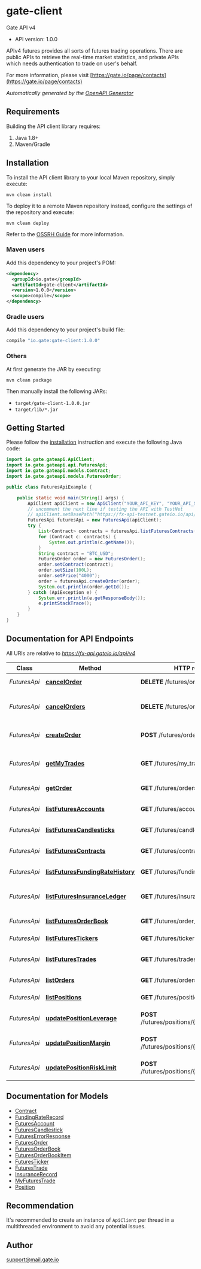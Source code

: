 # gate-client

Gate API v4
- API version: 1.0.0

APIv4 futures provides all sorts of futures trading operations. There are public APIs to retrieve the real-time market statistics, and private APIs which needs authentication to trade on user's behalf.

  For more information, please visit [https://gate.io/page/contacts](https://gate.io/page/contacts)

*Automatically generated by the [OpenAPI Generator](https://openapi-generator.tech)*


## Requirements

Building the API client library requires:
1. Java 1.8+
2. Maven/Gradle

## Installation

To install the API client library to your local Maven repository, simply execute:

```shell
mvn clean install
```

To deploy it to a remote Maven repository instead, configure the settings of the repository and execute:

```shell
mvn clean deploy
```

Refer to the [OSSRH Guide](http://central.sonatype.org/pages/ossrh-guide.html) for more information.

### Maven users

Add this dependency to your project's POM:

```xml
<dependency>
  <groupId>io.gate</groupId>
  <artifactId>gate-client</artifactId>
  <version>1.0.0</version>
  <scope>compile</scope>
</dependency>
```

### Gradle users

Add this dependency to your project's build file:

```groovy
compile "io.gate:gate-client:1.0.0"
```

### Others

At first generate the JAR by executing:

```shell
mvn clean package
```

Then manually install the following JARs:

* `target/gate-client-1.0.0.jar`
* `target/lib/*.jar`

## Getting Started

Please follow the [installation](#installation) instruction and execute the following Java code:

```java
import io.gate.gateapi.ApiClient;
import io.gate.gateapi.api.FuturesApi;
import io.gate.gateapi.models.Contract;
import io.gate.gateapi.models.FuturesOrder;

public class FuturesApiExample {

    public static void main(String[] args) {
        ApiClient apiClient = new ApiClient("YOUR_API_KEY", "YOUR_API_SECRET");
        // uncomment the next line if testing the API with TestNet
        // apiClient.setBasePath("https://fx-api-testnet.gateio.io/api/v4");
        FuturesApi futuresApi = new FuturesApi(apiClient);
        try {
            List<Contract> contracts = futuresApi.listFuturesContracts();
            for (Contract c: contracts) {
                System.out.println(c.getName());
            }
            String contract = "BTC_USD";
            FuturesOrder order = new FuturesOrder();
            order.setContract(contract);
            order.setSize(100L);
            order.setPrice("4000");
            order = futuresApi.createOrder(order);
            System.out.println(order.getId());
        } catch (ApiException e) {
            System.err.println(e.getResponseBody());
            e.printStackTrace();
        }
    }
}

```

## Documentation for API Endpoints

All URIs are relative to *https://fx-api.gateio.io/api/v4*

Class | Method | HTTP request | Description
------------ | ------------- | ------------- | -------------
*FuturesApi* | [**cancelOrder**](docs/FuturesApi.md#cancelOrder) | **DELETE** /futures/orders/{order_id} | Cancel a single order
*FuturesApi* | [**cancelOrders**](docs/FuturesApi.md#cancelOrders) | **DELETE** /futures/orders | Cancel all &#x60;open&#x60; orders matched
*FuturesApi* | [**createOrder**](docs/FuturesApi.md#createOrder) | **POST** /futures/orders | Create a futures order
*FuturesApi* | [**getMyTrades**](docs/FuturesApi.md#getMyTrades) | **GET** /futures/my_trades | List personal trading history
*FuturesApi* | [**getOrder**](docs/FuturesApi.md#getOrder) | **GET** /futures/orders/{order_id} | Get a single order
*FuturesApi* | [**listFuturesAccounts**](docs/FuturesApi.md#listFuturesAccounts) | **GET** /futures/accounts | Query futures account
*FuturesApi* | [**listFuturesCandlesticks**](docs/FuturesApi.md#listFuturesCandlesticks) | **GET** /futures/candlesticks | Get futures candlesticks
*FuturesApi* | [**listFuturesContracts**](docs/FuturesApi.md#listFuturesContracts) | **GET** /futures/contracts | List all futures contracts
*FuturesApi* | [**listFuturesFundingRateHistory**](docs/FuturesApi.md#listFuturesFundingRateHistory) | **GET** /futures/funding_rate | Funding rate history
*FuturesApi* | [**listFuturesInsuranceLedger**](docs/FuturesApi.md#listFuturesInsuranceLedger) | **GET** /futures/insurance | Futures insurance balance history
*FuturesApi* | [**listFuturesOrderBook**](docs/FuturesApi.md#listFuturesOrderBook) | **GET** /futures/order_book | Futures order book
*FuturesApi* | [**listFuturesTickers**](docs/FuturesApi.md#listFuturesTickers) | **GET** /futures/tickers | List futures tickers
*FuturesApi* | [**listFuturesTrades**](docs/FuturesApi.md#listFuturesTrades) | **GET** /futures/trades | Futures trading history
*FuturesApi* | [**listOrders**](docs/FuturesApi.md#listOrders) | **GET** /futures/orders | List futures orders
*FuturesApi* | [**listPositions**](docs/FuturesApi.md#listPositions) | **GET** /futures/positions | List all positions
*FuturesApi* | [**updatePositionLeverage**](docs/FuturesApi.md#updatePositionLeverage) | **POST** /futures/positions/{contract}/leverage | Update position leverage
*FuturesApi* | [**updatePositionMargin**](docs/FuturesApi.md#updatePositionMargin) | **POST** /futures/positions/{contract}/margin | Update position margin
*FuturesApi* | [**updatePositionRiskLimit**](docs/FuturesApi.md#updatePositionRiskLimit) | **POST** /futures/positions/{contract}/risk_limit | Update poisition risk limit


## Documentation for Models

 - [Contract](docs/Contract.md)
 - [FundingRateRecord](docs/FundingRateRecord.md)
 - [FuturesAccount](docs/FuturesAccount.md)
 - [FuturesCandlestick](docs/FuturesCandlestick.md)
 - [FuturesErrorResponse](docs/FuturesErrorResponse.md)
 - [FuturesOrder](docs/FuturesOrder.md)
 - [FuturesOrderBook](docs/FuturesOrderBook.md)
 - [FuturesOrderBookItem](docs/FuturesOrderBookItem.md)
 - [FuturesTicker](docs/FuturesTicker.md)
 - [FuturesTrade](docs/FuturesTrade.md)
 - [InsuranceRecord](docs/InsuranceRecord.md)
 - [MyFuturesTrade](docs/MyFuturesTrade.md)
 - [Position](docs/Position.md)


## Recommendation

It's recommended to create an instance of `ApiClient` per thread in a multithreaded environment to avoid any potential issues.

## Author

support@mail.gate.io

